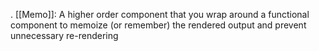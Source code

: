 . [[Memo]]: A higher order component that you wrap around a functional component to memoize (or remember) the rendered output and prevent unnecessary re-rendering